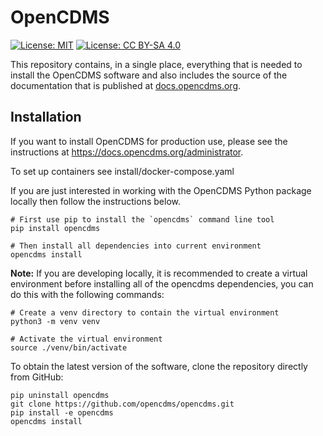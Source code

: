 # OpenCDMS

[![License: MIT](https://img.shields.io/badge/License-MIT-yellow.svg)](https://opensource.org/licenses/MIT) [![License: CC BY-SA 4.0](https://img.shields.io/badge/License-CC%20BY--SA%204.0-lightgrey.svg)](https://creativecommons.org/licenses/by-sa/4.0/)

This repository contains, in a single place, everything that is needed to install the OpenCDMS software and also includes the source of the documentation that is published at [docs.opencdms.org](https://docs.opencdms.org).

## Installation

If you want to install OpenCDMS for production use, please see the instructions at https://docs.opencdms.org/administrator.

To set up containers see install/docker-compose.yaml

If you are just interested in working with the OpenCDMS Python package locally then follow the instructions below.

```
# First use pip to install the `opencdms` command line tool
pip install opencdms

# Then install all dependencies into current environment
opencdms install

```

**Note:** If you are developing locally, it is recommended to create a virtual environment before installing all of the opencdms dependencies, you can do this with the following commands:
```
# Create a venv directory to contain the virtual environment
python3 -m venv venv

# Activate the virtual environment
source ./venv/bin/activate

```

To obtain the latest version of the software, clone the repository directly from GitHub:
```
pip uninstall opencdms
git clone https://github.com/opencdms/opencdms.git
pip install -e opencdms
opencdms install

```
